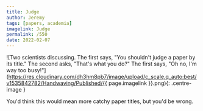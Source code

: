 ```yaml
---
title: Judge
author: Jeremy
tags: [papers, academia]
imagelink: Judge
permalink: /550
date: 2022-02-07
---
```


![Two scientists discussing. The first says, "You shouldn't judge a paper by its title." The second asks, "That's what you do?" The first says, "Oh no, I'm way too busy!"](https://res.cloudinary.com/dh3hm8pb7/image/upload/c_scale,q_auto:best/v1535842782/Handwaving/Published/{{ page.imagelink }}.png){: .centre-image }

You'd think this would mean more catchy paper titles, but you'd be wrong.
